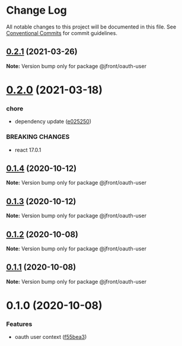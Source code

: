 # Change Log

All notable changes to this project will be documented in this file.
See [Conventional Commits](https://conventionalcommits.org) for commit guidelines.

## [0.2.1](https://github.com/Jepria/jfront-oauth/compare/@jfront/oauth-user@0.2.0...@jfront/oauth-user@0.2.1) (2021-03-26)

**Note:** Version bump only for package @jfront/oauth-user





# [0.2.0](https://github.com/Jepria/jfront-oauth/compare/@jfront/oauth-user@0.1.4...@jfront/oauth-user@0.2.0) (2021-03-18)


### chore

* dependency update ([e025250](https://github.com/Jepria/jfront-oauth/commit/e02525006601a0d640c78339cbd942740e392334))


### BREAKING CHANGES

* react 17.0.1





## [0.1.4](https://github.com/Jepria/jfront-oauth/compare/@jfront/oauth-user@0.1.3...@jfront/oauth-user@0.1.4) (2020-10-12)

**Note:** Version bump only for package @jfront/oauth-user





## [0.1.3](https://github.com/Jepria/jfront-oauth/compare/@jfront/oauth-user@0.1.2...@jfront/oauth-user@0.1.3) (2020-10-12)

**Note:** Version bump only for package @jfront/oauth-user





## [0.1.2](https://github.com/Jepria/jfront-oauth/compare/@jfront/oauth-user@0.1.1...@jfront/oauth-user@0.1.2) (2020-10-08)

**Note:** Version bump only for package @jfront/oauth-user





## [0.1.1](https://github.com/Jepria/jfront-oauth/compare/@jfront/oauth-user@0.1.0...@jfront/oauth-user@0.1.1) (2020-10-08)

**Note:** Version bump only for package @jfront/oauth-user





# 0.1.0 (2020-10-08)


### Features

* oauth user context ([f55bea3](https://github.com/Jepria/jfront-oauth/commit/f55bea3b2a465bc00c65048c257e5d4beb314ba3))
